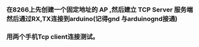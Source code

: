 ###  在8266上先创建一个固定地址的 AP ,然后建立 TCP Server 服务端    然后通过RX,TX连接到arduino(记得gnd 与arduinognd接通)


###  用两个手机Tcp client连接测试。